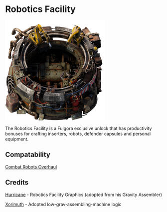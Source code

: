 # Robotics Facility

![The mod portal thumbnail photo..](./graphics/rf-static.png)

The Robotics Facility is a Fulgora exclusive unlock that has productivity bonuses for crafting inserters, robots, defender capsules and personal equipment. 

## Compatability
[Combat Robots Overhaul](https://github.com/Wannie91/Combat-Robots-Overhaul)

## Credits

[Hurricane](https://www.figma.com/proto/y1IQG08ZG2jIeJ5sTyF4MP/Factorio-Buildings?node-id=2585-1158&node-type=frame&t=tk88gXWNIga60zMr-0&scaling=scale-down-width&content-scaling=fixed&page-id=0%3A1&starting-point-node-id=2585%3A1158&hotspot-hints=0&hide-ui=1) - Robotics Facility Graphics (adopted from his Gravity Assembler)

[Xorimuth](https://github.com/tburrows13) - Adopted low-grav-assembling-machine logic